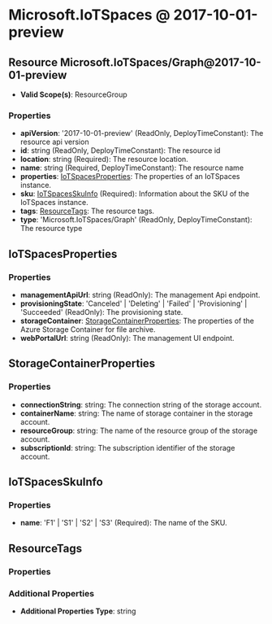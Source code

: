 # Microsoft.IoTSpaces @ 2017-10-01-preview

## Resource Microsoft.IoTSpaces/Graph@2017-10-01-preview
* **Valid Scope(s)**: ResourceGroup
### Properties
* **apiVersion**: '2017-10-01-preview' (ReadOnly, DeployTimeConstant): The resource api version
* **id**: string (ReadOnly, DeployTimeConstant): The resource id
* **location**: string (Required): The resource location.
* **name**: string (Required, DeployTimeConstant): The resource name
* **properties**: [IoTSpacesProperties](#iotspacesproperties): The properties of an IoTSpaces instance.
* **sku**: [IoTSpacesSkuInfo](#iotspacesskuinfo) (Required): Information about the SKU of the IoTSpaces instance.
* **tags**: [ResourceTags](#resourcetags): The resource tags.
* **type**: 'Microsoft.IoTSpaces/Graph' (ReadOnly, DeployTimeConstant): The resource type

## IoTSpacesProperties
### Properties
* **managementApiUrl**: string (ReadOnly): The management Api endpoint.
* **provisioningState**: 'Canceled' | 'Deleting' | 'Failed' | 'Provisioning' | 'Succeeded' (ReadOnly): The provisioning state.
* **storageContainer**: [StorageContainerProperties](#storagecontainerproperties): The properties of the Azure Storage Container for file archive.
* **webPortalUrl**: string (ReadOnly): The management UI endpoint.

## StorageContainerProperties
### Properties
* **connectionString**: string: The connection string of the storage account.
* **containerName**: string: The name of storage container in the storage account.
* **resourceGroup**: string: The name of the resource group of the storage account.
* **subscriptionId**: string: The subscription identifier of the storage account.

## IoTSpacesSkuInfo
### Properties
* **name**: 'F1' | 'S1' | 'S2' | 'S3' (Required): The name of the SKU.

## ResourceTags
### Properties
### Additional Properties
* **Additional Properties Type**: string

